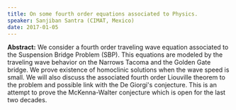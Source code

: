 ```yaml
---
title: On some fourth order equations associated to Physics.
speaker: Sanjiban Santra (CIMAT, Mexico)
date: 2017-01-05
---
```


**Abstract:**
We consider a fourth order traveling wave equation associated to
the Suspension Bridge Problem (SBP). This equations are modeled by the
traveling wave behavior on the Narrows Tacoma and the Golden Gate bridge.
We prove existence of homoclinic solutions when the wave speed is small.
We will also discuss the associated  fourth order Liouville theorem to the
problem and possible link with the De Giorgi's conjecture.  This is an
attempt to prove the McKenna-Walter conjecture which is open for the last
two decades.
